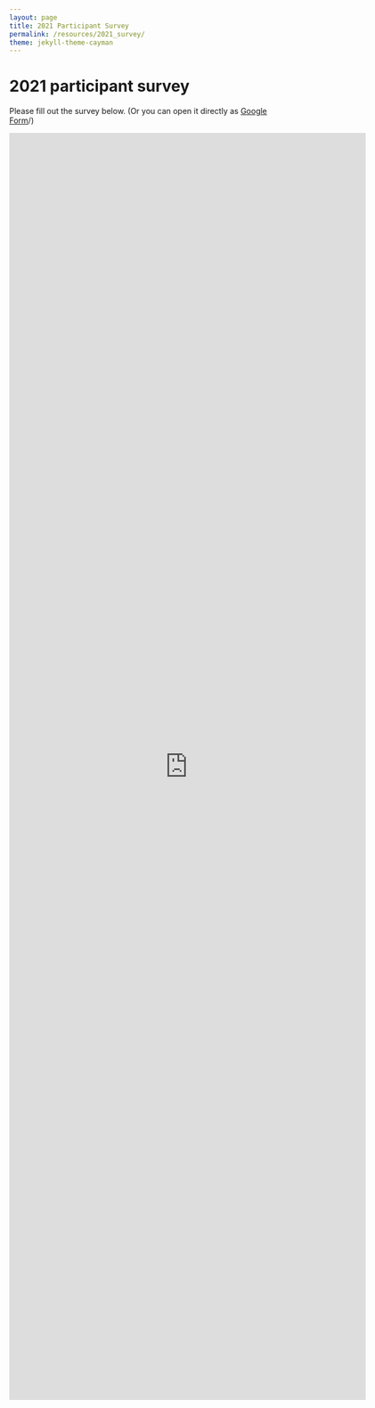 ```yaml
---
layout: page
title: 2021 Participant Survey
permalink: /resources/2021_survey/
theme: jekyll-theme-cayman
---
```


# 2021 participant survey

Please fill out the survey below. (Or you can open it directly as [Google Form](https://forms.gle/Zp56U7D9B8mnhbJv8)/)

<iframe src="https://docs.google.com/forms/d/e/1FAIpQLSeP9Q6vIvUQ-WhWGpYMWmYk1juVHbIQ1_GhKbd0k1n_EZMzBQ/viewform?embedded=true" width="640" height="2275" frameborder="0" marginheight="0" marginwidth="0">Loading…</iframe>

